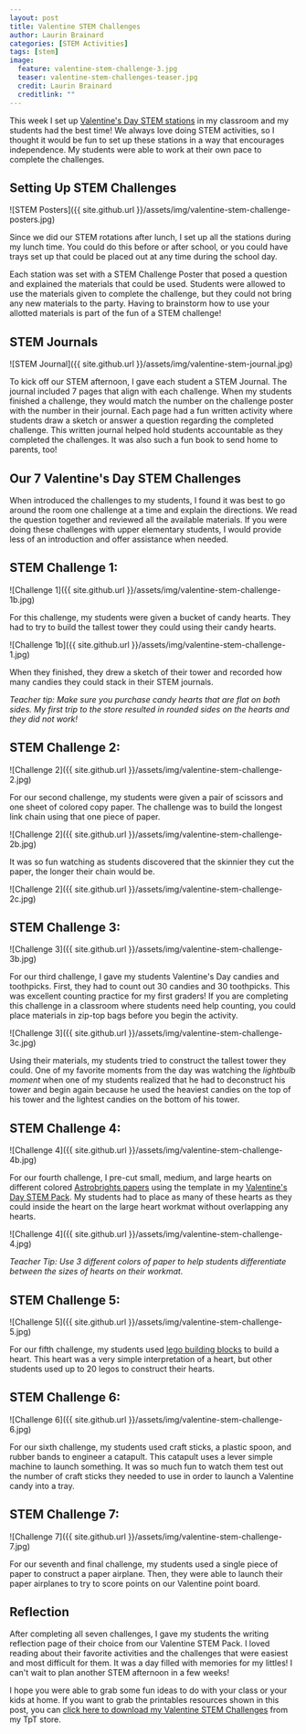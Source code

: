 ```yaml
---
layout: post
title: Valentine STEM Challenges
author: Laurin Brainard
categories: [STEM Activities]
tags: [stem]
image:
  feature: valentine-stem-challenge-3.jpg
  teaser: valentine-stem-challenges-teaser.jpg
  credit: Laurin Brainard
  creditlink: ""
---
```

This week I set up [Valentine's Day STEM stations](https://www.teacherspayteachers.com/Product/50-off-for-48-Hours-Valentine-STEM-Challenges-5248004?utm_source=PB%20Blog&utm_campaign=Valentine%20STEM%20Stations) in my classroom and my students had the best time! We always love doing STEM activities, so I thought it would be fun to set up these stations in a way that encourages independence. My students were able to work at their own pace to complete the challenges.

## Setting Up STEM Challenges
![STEM Posters]({{ site.github.url }}/assets/img/valentine-stem-challenge-posters.jpg)

Since we did our STEM rotations after lunch, I set up all the stations during my lunch time. You could do this before or after school, or you could have trays set up that could be placed out at any time during the school day. 

Each station was set with a STEM Challenge Poster that posed a question and explained the materials that could be used. Students were allowed to use the materials given to complete the challenge, but they could not bring any new materials to the party. Having to brainstorm how to use your allotted materials is part of the fun of a STEM challenge! 

## STEM Journals
![STEM Journal]({{ site.github.url }}/assets/img/valentine-stem-journal.jpg)

To kick off our STEM afternoon, I gave each student a STEM Journal. The journal included 7 pages that align with each challenge. When my students finished a challenge, they would match the number on the challenge poster with the number in their journal. Each page had a fun written activity where students draw a sketch or answer a question regarding the completed challenge. This written journal helped hold students accountable as they completed the challenges. It was also such a fun book to send home to parents, too!

## Our 7 Valentine's Day STEM Challenges

When introduced the challenges to my students, I found it was best to go around the room one challenge at a time and explain the directions. We read the question together and reviewed all the available materials. If you were doing these challenges with upper elementary students, I would provide less of an introduction and offer assistance when needed. 

## STEM Challenge 1: 
![Challenge 1]({{ site.github.url }}/assets/img/valentine-stem-challenge-1b.jpg)

For this challenge, my students were given a bucket of candy hearts. They had to try to build the tallest tower they could using their candy hearts. 

![Challenge 1b]({{ site.github.url }}/assets/img/valentine-stem-challenge-1.jpg)

When they finished, they drew a sketch of their tower and recorded how many candies they could stack in their STEM journals.

*Teacher tip: Make sure you purchase candy hearts that are flat on both sides. My first trip to the store resulted in rounded sides on the hearts and they did not work!*

## STEM Challenge 2:
![Challenge 2]({{ site.github.url }}/assets/img/valentine-stem-challenge-2.jpg)

For our second challenge, my students were given a pair of scissors and one sheet of colored copy paper. The challenge was to build the longest link chain using that one piece of paper. 

![Challenge 2]({{ site.github.url }}/assets/img/valentine-stem-challenge-2b.jpg)

It was so fun watching as students discovered that the skinnier they cut the paper, the longer their chain would be. 

![Challenge 2]({{ site.github.url }}/assets/img/valentine-stem-challenge-2c.jpg)

## STEM Challenge 3:
![Challenge 3]({{ site.github.url }}/assets/img/valentine-stem-challenge-3b.jpg)

For our third challenge, I gave my students Valentine's Day candies and toothpicks. First, they had to count out 30 candies and 30 toothpicks. This was excellent counting practice for my first graders! If you are completing this challenge in a classroom where students need help counting, you could place materials in zip-top bags before you begin the activity. 

![Challenge 3]({{ site.github.url }}/assets/img/valentine-stem-challenge-3c.jpg)

Using their materials, my students tried to construct the tallest tower they could. One of my favorite moments from the day was watching the *lightbulb moment* when one of my students realized that he had to deconstruct his tower and begin again because he used the heaviest candies on the top of his tower and the lightest candies on the bottom of his tower. 

## STEM Challenge 4:
![Challenge 4]({{ site.github.url }}/assets/img/valentine-stem-challenge-4b.jpg)

For our fourth challenge, I pre-cut small, medium, and large hearts on different colored [Astrobrights papers](https://www.amazon.com/gp/product/B01LX0UJBN/ref=as_li_tl?ie=UTF8&camp=1789&creative=9325&creativeASIN=B01LX0UJBN&linkCode=as2&tag=theprimarybra-20&linkId=3b99140818a0edf8d0a551c9fee02a4c) using the template in my [Valentine's Day STEM Pack](https://www.teacherspayteachers.com/Product/50-off-for-48-Hours-Valentine-STEM-Challenges-5248004?utm_source=PB%20Blog&utm_campaign=Valentine%20STEM%20Stations). My students had to place as many of these hearts as they could inside the heart on the large heart workmat without overlapping any hearts. 

![Challenge 4]({{ site.github.url }}/assets/img/valentine-stem-challenge-4.jpg)

*Teacher Tip: Use 3 different colors of paper to help students differentiate between the sizes of hearts on their workmat.*

## STEM Challenge 5: 
![Challenge 5]({{ site.github.url }}/assets/img/valentine-stem-challenge-5.jpg)

For our fifth challenge, my students used [lego building blocks](https://amzn.to/2wiQPVj) to build a heart. This heart was a very simple interpretation of a heart, but other students used up to 20 legos to construct their hearts. 

## STEM Challenge 6:
![Challenge 6]({{ site.github.url }}/assets/img/valentine-stem-challenge-6.jpg)

For our sixth challenge, my students used craft sticks, a plastic spoon, and rubber bands to engineer a catapult. This catapult uses a lever simple machine to launch something. It was so much fun to watch them test out the number of craft sticks they needed to use in order to launch a Valentine candy into a tray. 

## STEM Challenge 7:
![Challenge 7]({{ site.github.url }}/assets/img/valentine-stem-challenge-7.jpg)

For our seventh and final challenge, my students used a single piece of paper to construct a paper airplane. Then, they were able to launch their paper airplanes to try to score points on our Valentine point board.

## Reflection

After completing all seven challenges, I gave my students the writing reflection page of their choice from our Valentine STEM Pack. I loved reading about their favorite activities and the challenges that were easiest and most difficult for them. It was a day filled with memories for my littles! I can't wait to plan another STEM afternoon in a few weeks! 

I hope you were able to grab some fun ideas to do with your class or your kids at home. If you want to grab the printables resources shown in this post, you can [click here to download my Valentine STEM Challenges](https://www.teacherspayteachers.com/Product/50-off-for-48-Hours-Valentine-STEM-Challenges-5248004?utm_source=PB%20Blog&utm_campaign=Valentine%20STEM%20Stations) from my TpT store. 